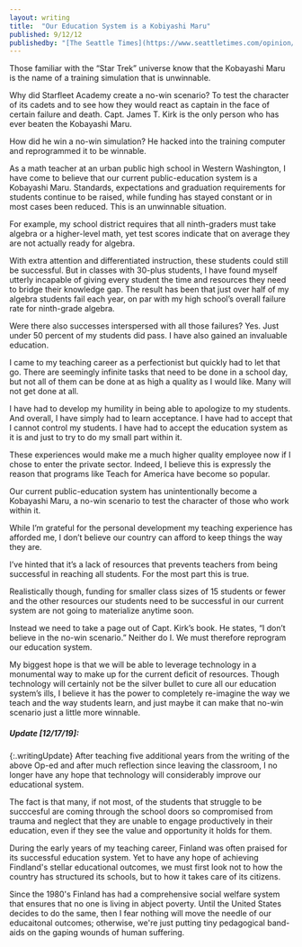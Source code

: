 ```yaml
---
layout: writing
title:  "Our Education System is a Kobiyashi Maru"
published: 9/12/12
publishedby: "[The Seattle Times](https://www.seattletimes.com/opinion/op-ed-our-public-education-system-is-a-no-win-scenario/)"
---
```


Those familiar with the “Star Trek” universe know that the Kobayashi Maru is the name of a training simulation that is unwinnable.

Why did Starfleet Academy create a no-win scenario? To test the character of its cadets and to see how they would react as captain in the face of certain failure and death. Capt. James T. Kirk is the only person who has ever beaten the Kobayashi Maru.

How did he win a no-win simulation? He hacked into the training computer and reprogrammed it to be winnable.

As a math teacher at an urban public high school in Western Washington, I have come to believe that our current public-education system is a Kobayashi Maru. Standards, expectations and graduation requirements for students continue to be raised, while funding has stayed constant or in most cases been reduced. This is an unwinnable situation.

For example, my school district requires that all ninth-graders must take algebra or a higher-level math, yet test scores indicate that on average they are not actually ready for algebra.

With extra attention and differentiated instruction, these students could still be successful. But in classes with 30-plus students, I have found myself utterly incapable of giving every student the time and resources they need to bridge their knowledge gap. The result has been that just over half of my algebra students fail each year, on par with my high school’s overall failure rate for ninth-grade algebra.

Were there also successes interspersed with all those failures? Yes. Just under 50 percent of my students did pass. I have also gained an invaluable education.

I came to my teaching career as a perfectionist but quickly had to let that go. There are seemingly infinite tasks that need to be done in a school day, but not all of them can be done at as high a quality as I would like. Many will not get done at all.

I have had to develop my humility in being able to apologize to my students. And overall, I have simply had to learn acceptance. I have had to accept that I cannot control my students. I have had to accept the education system as it is and just to try to do my small part within it.

These experiences would make me a much higher quality employee now if I chose to enter the private sector. Indeed, I believe this is expressly the reason that programs like Teach for America have become so popular.

Our current public-education system has unintentionally become a Kobayashi Maru, a no-win scenario to test the character of those who work within it.

While I’m grateful for the personal development my teaching experience has afforded me, I don’t believe our country can afford to keep things the way they are.

I’ve hinted that it’s a lack of resources that prevents teachers from being successful in reaching all students. For the most part this is true.

Realistically though, funding for smaller class sizes of 15 students or fewer and the other resources our students need to be successful in our current system are not going to materialize anytime soon.

Instead we need to take a page out of Capt. Kirk’s book. He states, “I don’t believe in the no-win scenario.” Neither do I. We must therefore reprogram our education system.

My biggest hope is that we will be able to leverage technology in a monumental way to make up for the current deficit of resources. Though technology will certainly not be the silver bullet to cure all our education system’s ills, I believe it has the power to completely re-imagine the way we teach and the way students learn, and just maybe it can make that no-win scenario just a little more winnable.

##### Update [12/17/19]:
{:.writingUpdate}
After teaching five additional years from the writing of the above Op-ed and after much reflection since leaving the classroom, I no longer have any hope that technology will considerably improve our educational system.

The fact is that many, if not most, of the students that struggle to be succcesful are coming through the school doors so compromised from trauma and neglect that they are unable to engage productively in their education, even if they see the value and opportunity it holds for them.

During the early years of my teaching career, Finland was often praised for its successful education system. Yet to have any hope of achieving Findland's stellar educational outcomes, we must first look not to how the country has structured its schools, but to how it takes care of its citizens.

Since the 1980's Finland has had a comprehensive social welfare system that ensures that no one is living in abject poverty. Until the United States decides to do the same, then I fear nothing will move the needle of our educaitonal outcomes; otherwise, we're just putting tiny pedagogical band-aids on the gaping wounds of human suffering.



